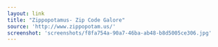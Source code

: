 ```yaml
---
layout: link
title: "Zippopotamus- Zip Code Galore"
source: 'http://www.zippopotam.us/'
screenshot: 'screenshots/f8fa754a-90a7-46ba-ab48-b8d5005ce306.jpg'
---
```


